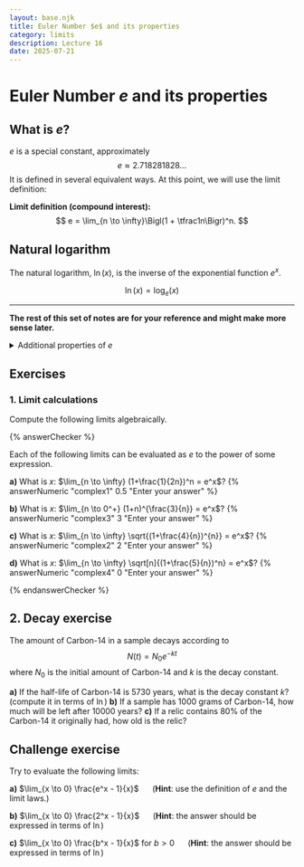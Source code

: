 ```yaml
---
layout: base.njk
title: Euler Number $e$ and its properties
category: limits
description: Lecture 16
date: 2025-07-21
---
```


# Euler Number $e$ and its properties

## What is $e$?

$e$ is a special constant, approximately
$$
e \approx 2.718281828\ldots
$$
It is defined in several equivalent ways. At this point, we will use the limit definition:

**Limit definition (compound interest):**
$$
e = \lim_{n \to \infty}\Bigl(1 + \tfrac1n\Bigr)^n.
$$

## Natural logarithm

The natural logarithm, $\ln(x)$, is the inverse of the exponential function $e^x$.

$$
\ln(x) = \log_e(x)
$$

---

**The rest of this set of notes are for your reference and might make more sense later.**

<details>
<summary>Additional properties of <em>e</em></summary>

## Properties of $e$

1. **Irrationality:**  $e$ cannot be expressed as a fraction of two integers.
2. **Transcendence:**  $e$ is not a root of any nonzero polynomial with integer coefficients.
3. **Limit of a sequence:**
   $$
   e = \lim_{n \to \infty}\Bigl(1 + \tfrac1n\Bigr)^n.
   $$
4. **Infinite series expansion:**
   $$
   e = \sum_{k=0}^\infty \frac{1}{k!}.
   $$
5. **Unique growth rate:** among all exponential functions $a^x$, the function $e^x$ is the only one whose rate of change at $x=0$ is exactly 1.
6. **Derivative and integral:**
   $$
   \frac{d}{dx}e^x = e^x, 
   \qquad
   \int e^x\,dx = e^x + C.
   $$
7. **Euler’s formula (complex extension):**
   $$
   e^{i\theta} = \cos\theta + i\sin\theta,
   $$
   which for $\theta = \pi$ gives the celebrated identity
   $$
   e^{i\pi} + 1 = 0.
   $$

## Why do we care about $e$?

- **Calculus:** $e^x$ is its own derivative and integral, making it central in solving differential equations.
- **Growth and decay models:** continuous compound interest, population growth, radioactive decay all use $e$.
- **Probability & statistics:** appears in the Poisson distribution and normal distribution’s density function.
- **Complex analysis:** Euler’s formula links exponential and trigonometric functions, underpinning Fourier analysis.
- **Natural logarithm:** $\ln(x)$—the inverse of $e^x$—simplifies many integrals and solves equations involving products and powers.

## Alternative definitions

1. **Series definition:**
   $$
   e = \sum_{k=0}^\infty \frac{1}{k!} = 1 + 1 + \tfrac12 + \tfrac1{6} + \tfrac1{24} + \cdots.
   $$
2. **Differential equation definition:** the unique base for which the function $f(x)=e^x$ satisfies
   $$
   \frac{d}{dx}e^x = e^x \quad\text{and}\quad e^0 = 1.
   $$

3. **Via the natural logarithm:**
   $$
   \ln(e) = 1,\quad\text{and}\quad \ln(x) = \int_1^x \frac{1}{t}\,dt.
   $$
4. **As the unique real number satisfying**
   $$
   \int_1^e \frac{1}{t}\,dt = 1.
   $$

## Applications and examples

1. **Continuous compounding:**  
   If an account pays interest at annual rate $r$ compounded continuously, the balance after $t$ years is
   $$
   A(t) = A_0\,e^{rt}.
   $$
2. **Differential equations:**  
   The solution to 
   $$
   \frac{dy}{dx} = ky,\quad y(0)=y_0
   $$
   is
   $$
   y(x) = y_0\,e^{kx}.
   $$
3. **Approximating $e$:**  
   Using the series up to $k=5$,
   $$
   e \approx 1 + 1 + \tfrac12 + \tfrac16 + \tfrac1{24} + \tfrac1{120} = 2.716666\ldots
   $$
4. **Compound interest example:**  
   \$1000 at 5% interest for 3 years, continuously compounded:
   $$
   A = 1000\,e^{0.05 \times 3} \approx 1000 \times e^{0.15} \approx 1000 \times 1.1618 = \$1161.83.
   $$

</details>

## Exercises

### 1. Limit calculations

Compute the following limits algebraically.

{% answerChecker %}

Each of the following limits can be evaluated as $e$ to the power of some expression.

**a)** What is $x$: $\lim_{n \to \infty} (1+\frac{1}{2n})^n = e^x$?
{% answerNumeric "complex1" 0.5 "Enter your answer" %}

**b)** What is $x$: $\lim_{n \to 0^+} (1+n)^{\frac{3}{n}} = e^x$?
{% answerNumeric "complex3" 3 "Enter your answer" %}

**c)** What is $x$: $\lim_{n \to \infty} \sqrt{(1+\frac{4}{n})^{n}} = e^x$?
{% answerNumeric "complex2" 2 "Enter your answer" %}

**d)** What is $x$: $\lim_{n \to \infty} \sqrt[n]{(1+\frac{5}{n})^n} = e^x$?
{% answerNumeric "complex4" 0 "Enter your answer" %}

{% endanswerChecker %}

## 2. Decay exercise

The amount of Carbon-14 in a sample decays according to 
$$N(t) = N_0 e^{-kt}$$
where $N_0$ is the initial amount of Carbon-14 and $k$ is the decay constant.

**a)** If the half-life of Carbon-14 is 5730 years, what is the decay constant $k$? (compute it in terms of $\ln$)
**b)** If a sample has 1000 grams of Carbon-14, how much will be left after 10000 years?
**c)** If a relic contains 80% of the Carbon-14 it originally had, how old is the relic?

## Challenge exercise

Try to evaluate the following limits:

**a)** $\lim_{x \to 0} \frac{e^x - 1}{x}$ &nbsp;&nbsp;&nbsp;&nbsp; (**Hint**: use the definition of $e$ and the limit laws.)

**b)** $\lim_{x \to 0} \frac{2^x - 1}{x}$ &nbsp;&nbsp;&nbsp;&nbsp; (**Hint**: the answer should be expressed in terms of $\ln$)

**c)** $\lim_{x \to 0} \frac{b^x - 1}{x}$ for $b > 0$ &nbsp;&nbsp;&nbsp;&nbsp; (**Hint**: the answer should be expressed in terms of $\ln$)